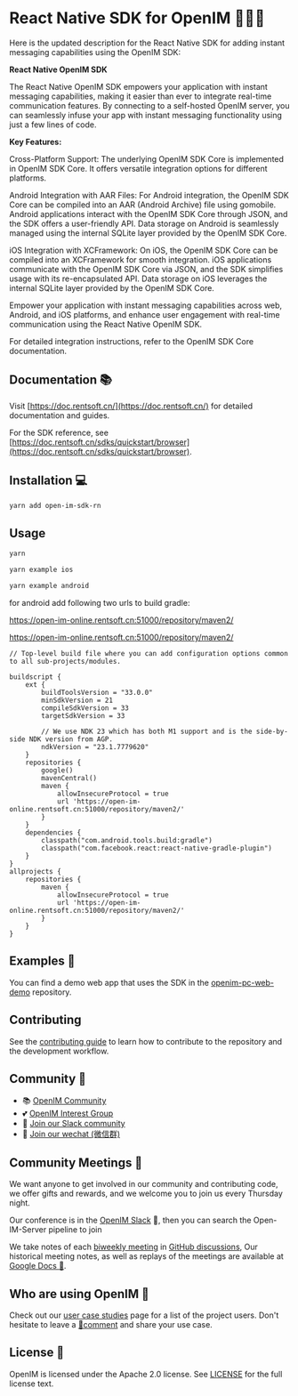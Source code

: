 # React Native SDK for OpenIM 👨‍💻💬


Here is the updated description for the React Native SDK for adding instant messaging capabilities using the OpenIM SDK:

**React Native OpenIM SDK**

The React Native OpenIM SDK empowers your application with instant messaging capabilities, making it easier than ever to integrate real-time communication features. By connecting to a self-hosted OpenIM server, you can seamlessly infuse your app with instant messaging functionality using just a few lines of code.

**Key Features:**

Cross-Platform Support: The underlying OpenIM SDK Core is implemented in OpenIM SDK Core. It offers versatile integration options for different platforms.

Android Integration with AAR Files: For Android integration, the OpenIM SDK Core can be compiled into an AAR (Android Archive) file using gomobile. Android applications interact with the OpenIM SDK Core through JSON, and the SDK offers a user-friendly API. Data storage on Android is seamlessly managed using the internal SQLite layer provided by the OpenIM SDK Core.

iOS Integration with XCFramework: On iOS, the OpenIM SDK Core can be compiled into an XCFramework for smooth integration. iOS applications communicate with the OpenIM SDK Core via JSON, and the SDK simplifies usage with its re-encapsulated API. Data storage on iOS leverages the internal SQLite layer provided by the OpenIM SDK Core.

Empower your application with instant messaging capabilities across web, Android, and iOS platforms, and enhance user engagement with real-time communication using the React Native OpenIM SDK.

For detailed integration instructions, refer to the OpenIM SDK Core documentation.


## Documentation 📚

Visit [https://doc.rentsoft.cn/](https://doc.rentsoft.cn/) for detailed documentation and guides.

For the SDK reference, see [https://doc.rentsoft.cn/sdks/quickstart/browser](https://doc.rentsoft.cn/sdks/quickstart/browser).

## Installation 💻

```sh
yarn add open-im-sdk-rn
```

## Usage

```js
yarn

yarn example ios

yarn example android
```
for android add following two urls to build gradle:
<br />

https://open-im-online.rentsoft.cn:51000/repository/maven2/
<br />

https://open-im-online.rentsoft.cn:51000/repository/maven2/
<br />
```
// Top-level build file where you can add configuration options common to all sub-projects/modules.

buildscript {
    ext {
        buildToolsVersion = "33.0.0"
        minSdkVersion = 21
        compileSdkVersion = 33
        targetSdkVersion = 33

        // We use NDK 23 which has both M1 support and is the side-by-side NDK version from AGP.
        ndkVersion = "23.1.7779620"
    }
    repositories {
        google()
        mavenCentral()
        maven {
            allowInsecureProtocol = true
            url 'https://open-im-online.rentsoft.cn:51000/repository/maven2/'
        }
    }
    dependencies {
        classpath("com.android.tools.build:gradle")
        classpath("com.facebook.react:react-native-gradle-plugin")
    }
}
allprojects {
    repositories {
        maven {
            allowInsecureProtocol = true
            url 'https://open-im-online.rentsoft.cn:51000/repository/maven2/'
        }
    }
}
```

## Examples 🌟

You can find a demo web app that uses the SDK in the [openim-pc-web-demo](https://github.com/openimsdk/openim-reactnative-demo) repository.
## Contributing

See the [contributing guide](CONTRIBUTING.md) to learn how to contribute to the repository and the development workflow.


## Community :busts_in_silhouette:

- 📚 [OpenIM Community](https://github.com/OpenIMSDK/community)
- 💕 [OpenIM Interest Group](https://github.com/Openim-sigs)
- 🚀 [Join our Slack community](https://join.slack.com/t/openimsdk/shared_invite/zt-22720d66b-o_FvKxMTGXtcnnnHiMqe9Q)
- :eyes: [Join our wechat (微信群)](https://openim-1253691595.cos.ap-nanjing.myqcloud.com/WechatIMG20.jpeg)

## Community Meetings :calendar:

We want anyone to get involved in our community and contributing code, we offer gifts and rewards, and we welcome you to join us every Thursday night.

Our conference is in the [OpenIM Slack](https://join.slack.com/t/openimsdk/shared_invite/zt-22720d66b-o_FvKxMTGXtcnnnHiMqe9Q) 🎯, then you can search the Open-IM-Server pipeline to join

We take notes of each [biweekly meeting](https://github.com/orgs/OpenIMSDK/discussions/categories/meeting) in [GitHub discussions](https://github.com/openimsdk/open-im-server/discussions/categories/meeting), Our historical meeting notes, as well as replays of the meetings are available at [Google Docs :bookmark_tabs:](https://docs.google.com/document/d/1nx8MDpuG74NASx081JcCpxPgDITNTpIIos0DS6Vr9GU/edit?usp=sharing).

## Who are using OpenIM :eyes:

Check out our [user case studies](https://github.com/OpenIMSDK/community/blob/main/ADOPTERS.md) page for a list of the project users. Don't hesitate to leave a [📝comment](https://github.com/openimsdk/open-im-server/issues/379) and share your use case.

## License :page_facing_up:

OpenIM is licensed under the Apache 2.0 license. See [LICENSE](https://github.com/openimsdk/open-im-server/tree/main/LICENSE) for the full license text.

